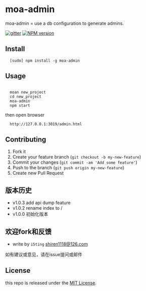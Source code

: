 # moa-admin

moa-admin = use a db configuration to generate admins.

[![gitter][gitter-image]][gitter-url]
[![NPM version][npm-image]][npm-url]

## Install

```
  [sudo] npm install -g moa-admin
```

## Usage

```

  moan new_project
  cd new_project
  moa-admin
  npm start
```

then open browser

```
  http://127.0.0.1:3019/admin.html
```

## Contributing

1. Fork it
2. Create your feature branch (`git checkout -b my-new-feature`)
3. Commit your changes (`git commit -am 'Add some feature'`)
4. Push to the branch (`git push origin my-new-feature`)
5. Create new Pull Request


## 版本历史

- v1.0.3 add api dump feature
- v1.0.2 rename index to /
- v1.0.0 初始化版本


## 欢迎fork和反馈

- write by `i5ting` shiren1118@126.com

如有建议或意见，请在issue提问或邮件

## License

this repo is released under the [MIT
License](http://www.opensource.org/licenses/MIT).


[npm-image]: https://img.shields.io/npm/v/moa-admin.svg?style=flat-square
[npm-url]: https://npmjs.org/package/moa-admin
[gitter-image]: https://badges.gitter.im/Join%20Chat.svg
[gitter-url]: https://gitter.im/i5ting/moa-admin?utm_source=badge&utm_medium=badge&utm_campaign=pr-badge&utm_content=badge